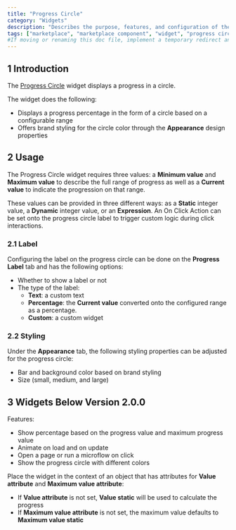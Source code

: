 ```yaml
---
title: "Progress Circle"
category: "Widgets"
description: "Describes the purpose, features, and configuration of the Progress Circle widget, which is available in the Mendix Marketplace."
tags: ["marketplace", "marketplace component", "widget", "progress circle", "platform support"]
#If moving or renaming this doc file, implement a temporary redirect and let the respective team know they should update the URL in the product. See Mapping to Products for more details.
---
```


## 1 Introduction

The [Progress Circle](https://marketplace.mendix.com/link/component/47783/) widget displays a progress in a circle.

The widget does the following:

* Displays a progress percentage in the form of a circle based on a configurable range
* Offers brand styling for the circle color through the **Appearance** design properties

## 2 Usage

The Progress Circle widget requires three values: a **Minimum value** and **Maximum value** to describe the full range of progress as well as a **Current value** to indicate the progression on that range. 

These values can be provided in three different ways: as a **Static** integer value, a **Dynamic** integer value, or an **Expression**. An On Click Action can be set onto the progress circle label to trigger custom logic during click interactions.

### 2.1 Label

Configuring the label on the progress circle can be done on the **Progress Label** tab and has the following options:

* Whether to show a label or not
* The type of the label:
	* **Text**: a custom text
	* **Percentage**: the **Current value** converted onto the configured range as a percentage. 
	* **Custom**: a custom widget

### 2.2 Styling

Under the **Appearance** tab, the following styling properties can be adjusted for the progress circle:

* Bar and background color based on brand styling
* Size (small, medium, and large)

## 3 Widgets Below Version 2.0.0

Features:

* Show percentage based on the progress value and maximum progress value
* Animate on load and on update
* Open a page or run a microflow on click
* Show the progress circle with different colors

Place the widget in the context of an object that has attributes for **Value attribute** and **Maximum value attribute**:

* If **Value attribute** is not set, **Value static** will be used to calculate the progress
* If **Maximum value attribute** is not set, the maximum value defaults to **Maximum value static**
